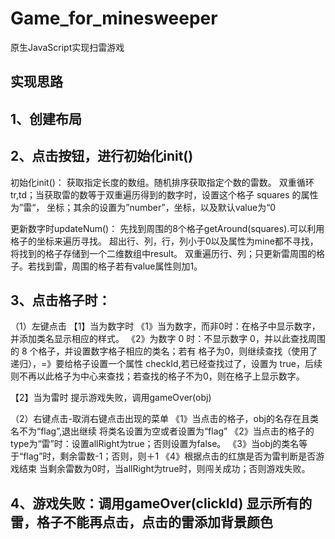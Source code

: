 # Game_for_minesweeper
原生JavaScript实现扫雷游戏



## 实现思路

## 1、创建布局

## 2、点击按钮，进行初始化init()

初始化init()：
获取指定长度的数组。随机排序获取指定个数的雷数。 双重循环tr,td；当获取雷的数等于双重遍历得到的数字时，设置这个格子 squares 的属性为”雷“， 坐标；其余的设置为”number”，坐标，以及默认value为“0

更新数字时updateNum()：
先找到周围的8个格子getAround(squares).可以利用格子的坐标来遍历寻找。 超出行、列，行，列小于0以及属性为mine都不寻找，将找到的格子存储到一个二维数组中result。 双重遍历行、列；只更新雷周围的格子。若找到雷，周围的格子若有value属性则加1。

## 3、点击格子时：

（1）左键点击
【1】当为数字时 
《1》当为数字，而非0时：在格子中显示数字，并添加类名显示相应的样式。
《2》为数字 0 时：不显示数字 0，并以此查找周围的 8 个格子，并设置数字格子相应的类名；若有 格子为0，则继续查找（使用了递归），=》要给格子设置一个属性 checkId,若已经查找过了，设置为 true，后续则不再以此格子为中心来查找；若查找的格子不为0，则在格子上显示数字。 

【2】当为雷时 提示游戏失败，调用gameOver(obj)

（2）右键点击-取消右键点击出现的菜单 
《1》当点击的格子，obj的名存在且类名不为“flag”,退出继续 将类名设置为空或者设置为“flag” 
《2》当点击的格子的type为“雷”时：设置allRight为true；否则设置为false。 
《3》当obj的类名等于“flag”时，剩余雷数-1；否则，则＋1 《4》根据点击的红旗是否为雷判断是否游戏结束 当剩余雷数为0时，当allRight为true时，则闯关成功；否则游戏失败。

## 4、游戏失败：调用gameOver(clickId) 显示所有的雷，格子不能再点击，点击的雷添加背景颜色

